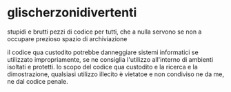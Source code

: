 # glischerzonidivertenti
stupidi e brutti pezzi di codice per tutti, che a nulla servono se non a occupare prezioso spazio di archiviazione

il codice qua custodito potrebbe danneggiare sistemi informatici se utilizzato impropriamente, se ne consiglia l'utilizzo all'interno di ambienti isoltati e protetti.
lo scopo del codice qua custodito e la ricerca e la dimostrazione, qualsiasi utilizzo illecito è vietatoe e non condiviso ne da me, ne dal codice penale. 
